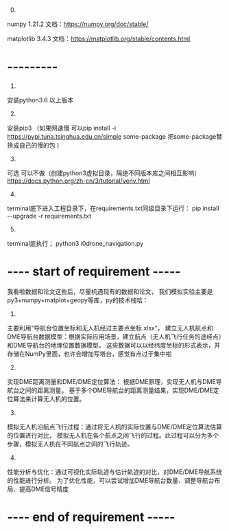 0.



numpy 1.21.2 文档：https://numpy.org/doc/stable/

matplotlib 3.4.3 文档：https://matplotlib.org/stable/contents.html


# ---------


1.
安装python3.6 以上版本

2. 
安装pip3 
（如果网速慢 可以pip install -i https://pypi.tuna.tsinghua.edu.cn/simple some-package  把some-package替换成自己的慢的包 )

3.
可选  可以不做（创建python3虚拟目录，隔绝不同版本库之间相互影响）
https://docs.python.org/zh-cn/3/tutorial/venv.html

4.

terminal底下进入工程目录下，在requirements.txt同级目录下运行：
pip install --upgrade -r requirements.txt

5.
terminal底执行；
python3 i0drone_navigation.py






# ---- start of requirement -----


我看啦数据和论文这些后，尽量机遇现有的数据和论文，
我们模拟实验主要是py3+numpy+matplot+geopy等库，py的技术栈哈：

1.
主要利用“导航台位置坐标和无人机经过主要点坐标.xlsx”，
建立无人机航点和DME导航台数据模型：根据实际应用场景，建立航点（无人机飞行任务的途经点）和DME导航台的地理位置数据模型。
这些数据可以以经纬度坐标的形式表示，并存储在NumPy里面，也许会增加写塔台，感觉有点过于集中啦

2.
实现DME距离测量和DME/DME定位算法：
根据DME原理，实现无人机与DME导航台之间的距离测量。
基于多个DME导航台的距离测量结果，实现DME/DME定位算法来计算无人机的位置。

3.
模拟无人机沿航点飞行过程：通过将无人机的实际位置与DME/DME定位算法估算的位置进行对比，
模拟无人机在各个航点之间飞行的过程。此过程可以分为多个步骤，模拟无人机在不同航点之间的飞行轨迹。

4.
性能分析与优化：通过可视化实际轨迹与估计轨迹的对比，对DME/DME导航系统的性能进行分析。
为了优化性能，可以尝试增加DME导航台数量、调整导航台布局、提高DME信号精度

# ----   end of requirement -----